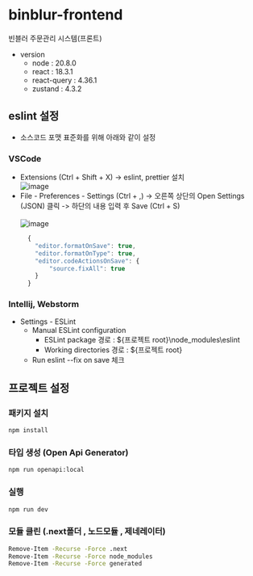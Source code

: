 # binblur-frontend
빈블러 주문관리 시스템(프론트)

- version
    - node : 20.8.0
    - react : 18.3.1
    - react-query : 4.36.1
    - zustand : 4.3.2

## eslint 설정
- 소스코드 포맷 표준화를 위해 아래와 같이 설정

### VSCode
- Extensions (Ctrl + Shift + X) -> eslint, prettier 설치<br>
  ![image](https://user-images.githubusercontent.com/44829661/193712256-31f51c01-ce97-4921-bd66-f04380f05667.png)
- File - Preferences - Settings (Ctrl + ,) -> 오른쪽 상단의 Open Settings (JSON) 클릭 -> 하단의 내용 입력 후 Save (Ctrl + S)<br><br>
  ![image](https://user-images.githubusercontent.com/44829661/193712490-dd1e09a6-2183-45e5-b127-15accc65b5fb.png)
  ```javascript
    {
      "editor.formatOnSave": true,
      "editor.formatOnType": true,
      "editor.codeActionsOnSave": {
          "source.fixAll": true
      }
    }
  ```

### Intellij, Webstorm
- Settings - ESLint
  - Manual ESLint configuration
    - ESLint package 경로 : ${프로젝트 root}\node_modules\eslint
    - Working directories 경로 : ${프로젝트 root}
  - Run eslint --fix on save 체크

## 프로젝트 설정

### 패키지 설치 
```sh
npm install
```

### 타입 생성 (Open Api Generator)
```sh
npm run openapi:local
```

### 실행

```sh
npm run dev
```

### 모듈 클린 (.next폴더 , 노드모듈 , 제네레이터)

```sh
Remove-Item -Recurse -Force .next
Remove-Item -Recurse -Force node_modules
Remove-Item -Recurse -Force generated

```

